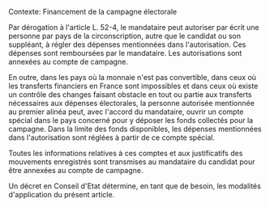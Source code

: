 Contexte: Financement de la campagne électorale

Par dérogation à l'article L. 52-4, le mandataire peut autoriser par écrit une personne par pays de la circonscription, autre que le candidat ou son suppléant, à régler des dépenses mentionnées dans l'autorisation. Ces dépenses sont remboursées par le mandataire. Les autorisations sont annexées au compte de campagne.

En outre, dans les pays où la monnaie n'est pas convertible, dans ceux où les transferts financiers en France sont impossibles et dans ceux où existe un contrôle des changes faisant obstacle en tout ou partie aux transferts nécessaires aux dépenses électorales, la personne autorisée mentionnée au premier alinéa peut, avec l'accord du mandataire, ouvrir un compte spécial dans le pays concerné pour y déposer les fonds collectés pour la campagne. Dans la limite des fonds disponibles, les dépenses mentionnées dans l'autorisation sont réglées à partir de ce compte spécial.

Toutes les informations relatives à ces comptes et aux justificatifs des mouvements enregistrés sont transmises au mandataire du candidat pour être annexées au compte de campagne.

Un décret en Conseil d'Etat détermine, en tant que de besoin, les modalités d'application du présent article.